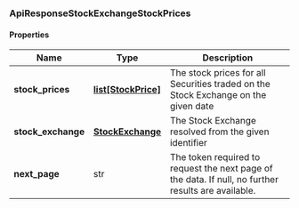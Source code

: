 

[//]: # (CLASS:ApiResponseStockExchangeStockPrices)

[//]: # (KIND:object)

### ApiResponseStockExchangeStockPrices

#### Properties

[//]: # (START_DEFINITION)

Name | Type | Description
------------ | ------------- | -------------
**stock_prices** | [**list[StockPrice]**](StockPrice.md) | The stock prices for all Securities traded on the Stock Exchange on the given date &nbsp;
**stock_exchange** | [**StockExchange**](StockExchange.md) | The Stock Exchange resolved from the given identifier &nbsp;
**next_page** | str | The token required to request the next page of the data. If null, no further results are available. &nbsp;

[//]: # (END_DEFINITION)


[//]: # (CONTAINED_CLASS:StockPrice)


[//]: # (CONTAINED_CLASS:StockExchange)



